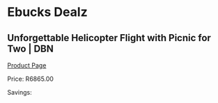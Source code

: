 
# Ebucks Dealz
## Unforgettable Helicopter Flight with Picnic for Two | DBN
[Product Page](https://www.ebucks.com/web/shop/productSelected.do?prodId=342648741&catId=322194367)

Price: R6865.00

Savings: 


	